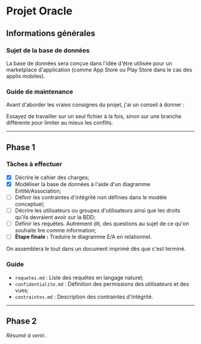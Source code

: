 # Projet Oracle

## Informations générales

### Sujet de la base de données

La base de données sera conçue dans l'idée d'être utilisée pour un marketplace d'application (comme App Store ou Play Store dans le cas des applis mobiles).

### Guide de maintenance

Avant d'aborder les vraies consignes du projet, j'ai un conseil à donner :

Essayez de travailler sur un seul fichier à la fois, sinon sur une branche différente pour limiter au mieux les conflits.

---

## Phase 1

### Tâches à effectuer

- [x] Décrire le cahier des charges;
- [x] Modéliser la base de données à l'aide d'un diagramme Entité/Association;
- [ ] Définir les contraintes d'intégrité non définies dans le modèle conceptuel;
- [ ] Décrire les utilisateurs ou groupes d'utilisateurs ainsi que les droits qu'ils devraient avoir sur la BDD;
- [ ] Définir les requêtes. Autrement dit, des questions au sujet de ce qu'on souhaite lire comme information;
- [ ] **Étape finale :** Traduire le diagramme E/A en relationnel.

On assemblera le tout dans un document imprimé dès que c'est terminé.

### Guide

* `requetes.md` : Liste des requêtes en langage naturel;
* `confidentialite.md` : Définition des permissions des utilisateurs et des vues;
* `contraintes.md` : Description des contraintes d'intégrité.

---

## Phase 2

*Résumé à venir..*

